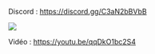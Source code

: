 Discord : https://discord.gg/C3aN2bBVbB

<img src="https://i.imgur.com/kZyoQko.png">

Vidéo : https://youtu.be/qqDkO1bc2S4
